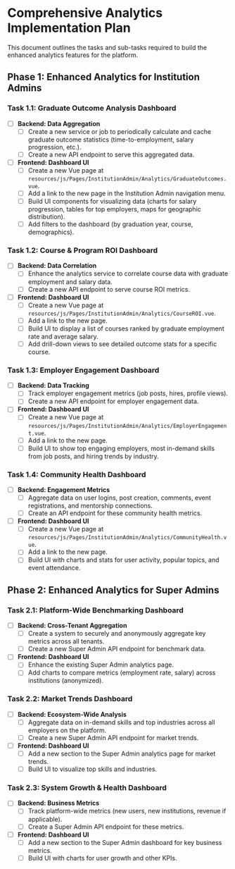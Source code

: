 # Comprehensive Analytics Implementation Plan

This document outlines the tasks and sub-tasks required to build the enhanced analytics features for the platform.

## Phase 1: Enhanced Analytics for Institution Admins

### Task 1.1: Graduate Outcome Analysis Dashboard
- [ ] **Backend: Data Aggregation**
  - [ ] Create a new service or job to periodically calculate and cache graduate outcome statistics (time-to-employment, salary progression, etc.).
  - [ ] Create a new API endpoint to serve this aggregated data.
- [ ] **Frontend: Dashboard UI**
  - [ ] Create a new Vue page at `resources/js/Pages/InstitutionAdmin/Analytics/GraduateOutcomes.vue`.
  - [ ] Add a link to the new page in the Institution Admin navigation menu.
  - [ ] Build UI components for visualizing data (charts for salary progression, tables for top employers, maps for geographic distribution).
  - [ ] Add filters to the dashboard (by graduation year, course, demographics).

### Task 1.2: Course & Program ROI Dashboard
- [ ] **Backend: Data Correlation**
  - [ ] Enhance the analytics service to correlate course data with graduate employment and salary data.
  - [ ] Create a new API endpoint to serve course ROI metrics.
- [ ] **Frontend: Dashboard UI**
  - [ ] Create a new Vue page at `resources/js/Pages/InstitutionAdmin/Analytics/CourseROI.vue`.
  - [ ] Add a link to the new page.
  - [ ] Build UI to display a list of courses ranked by graduate employment rate and average salary.
  - [ ] Add drill-down views to see detailed outcome stats for a specific course.

### Task 1.3: Employer Engagement Dashboard
- [ ] **Backend: Data Tracking**
  - [ ] Track employer engagement metrics (job posts, hires, profile views).
  - [ ] Create a new API endpoint for employer engagement data.
- [ ] **Frontend: Dashboard UI**
  - [ ] Create a new Vue page at `resources/js/Pages/InstitutionAdmin/Analytics/EmployerEngagement.vue`.
  - [ ] Add a link to the new page.
  - [ ] Build UI to show top engaging employers, most in-demand skills from job posts, and hiring trends by industry.

### Task 1.4: Community Health Dashboard
- [ ] **Backend: Engagement Metrics**
  - [ ] Aggregate data on user logins, post creation, comments, event registrations, and mentorship connections.
  - [ ] Create an API endpoint for these community health metrics.
- [ ] **Frontend: Dashboard UI**
  - [ ] Create a new Vue page at `resources/js/Pages/InstitutionAdmin/Analytics/CommunityHealth.vue`.
  - [ ] Add a link to the new page.
  - [ ] Build UI with charts and stats for user activity, popular topics, and event attendance.

## Phase 2: Enhanced Analytics for Super Admins

### Task 2.1: Platform-Wide Benchmarking Dashboard
- [ ] **Backend: Cross-Tenant Aggregation**
  - [ ] Create a system to securely and anonymously aggregate key metrics across all tenants.
  - [ ] Create a new Super Admin API endpoint for benchmark data.
- [ ] **Frontend: Dashboard UI**
  - [ ] Enhance the existing Super Admin analytics page.
  - [ ] Add charts to compare metrics (employment rate, salary) across institutions (anonymized).

### Task 2.2: Market Trends Dashboard
- [ ] **Backend: Ecosystem-Wide Analysis**
  - [ ] Aggregate data on in-demand skills and top industries across all employers on the platform.
  - [ ] Create a new Super Admin API endpoint for market trends.
- [ ] **Frontend: Dashboard UI**
  - [ ] Add a new section to the Super Admin analytics page for market trends.
  - [ ] Build UI to visualize top skills and industries.

### Task 2.3: System Growth & Health Dashboard
- [ ] **Backend: Business Metrics**
  - [ ] Track platform-wide metrics (new users, new institutions, revenue if applicable).
  - [ ] Create a Super Admin API endpoint for these metrics.
- [ ] **Frontend: Dashboard UI**
  - [ ] Add a new section to the Super Admin dashboard for key business metrics.
  - [ ] Build UI with charts for user growth and other KPIs.
